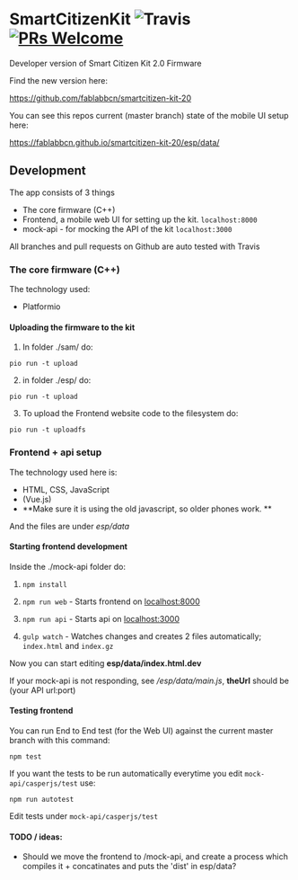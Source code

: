 # SmartCitizenKit ![Travis](https://travis-ci.org/fablabbcn/smartcitizen-kit-20.svg?branch=master) [![PRs Welcome](https://img.shields.io/badge/PRs-welcome-brightgreen.svg)]()


Developer version of Smart Citizen Kit 2.0 Firmware

Find the new version here:

https://github.com/fablabbcn/smartcitizen-kit-20

You can see this repos current (master branch) state of the mobile UI setup here:

https://fablabbcn.github.io/smartcitizen-kit-20/esp/data/

## Development

The app consists of 3 things

* The core firmware (C++)
* Frontend, a mobile web UI for setting up the kit. `localhost:8000`
* mock-api - for mocking the API of the kit `localhost:3000`

All branches and pull requests on Github are auto tested with Travis

### The core firmware (C++)

The technology used:

* Platformio


#### Uploading the firmware to the kit

1. In folder ./sam/ do:

  `pio run -t upload`

2. in folder ./esp/ do:

  `pio run -t upload`

3. To upload the Frontend website code to the filesystem do:

  `pio run -t uploadfs`


### Frontend + api setup

The technology used here is:
* HTML, CSS, JavaScript
* (Vue.js)
* **Make sure it is using the old javascript, so older phones work. **

And the files are under *esp/data*


#### Starting frontend development

Inside the ./mock-api folder do:

1. `npm install`

1. `npm run web` - Starts frontend on [localhost:8000](http://localhost:8000)

1. `npm run api` - Starts api on [localhost:3000](http://localhost:3000)

1. `gulp watch` - Watches changes and creates 2 files automatically; `index.html` and  `index.gz`

Now you can start editing **esp/data/index.html.dev**

If your mock-api is not responding, see */esp/data/main.js*, **theUrl** should be (your API url:port)

#### Testing frontend

You can run End to End test (for the Web UI) against the current master branch with this command:

`npm test`

If you want the tests to be run automatically everytime you edit `mock-api/casperjs/test` use:

`npm run autotest`

Edit tests under `mock-api/casperjs/test`

####  TODO / ideas:

* Should we move the frontend to /mock-api, and create a process which compiles it + concatinates and puts the 'dist' in esp/data?
